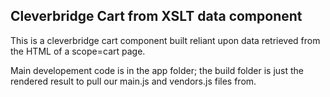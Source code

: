 Cleverbridge Cart from XSLT data component
---------------------

This is a cleverbridge cart component built reliant upon data retrieved from the HTML of a scope=cart page.

Main developement code is in the app folder; the build folder is just the rendered result to pull our main.js and vendors.js files from.
